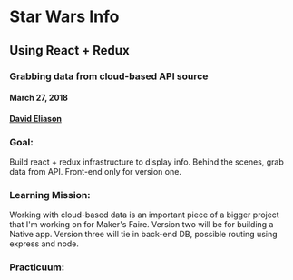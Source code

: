 # Star Wars Info
## Using React + Redux
### Grabbing data from cloud-based API source
#### March 27, 2018
#### [David Eliason](http://www.davethemaker.com)

### Goal:

Build react + redux infrastructure to display info.
Behind the scenes, grab data from API.
Front-end only for version one. 

### Learning Mission:

Working with cloud-based data is an important piece of a bigger project that I'm working on for Maker's Faire. 
Version two will be for building a Native app.
Version three will tie in back-end DB, possible routing using express and node.

### Practicuum:


